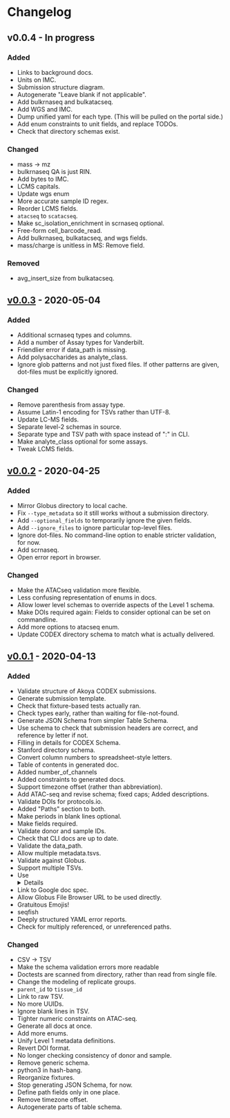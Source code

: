# Changelog

## v0.0.4 - In progress
### Added
- Links to background docs.
- Units on IMC.
- Submission structure diagram.
- Autogenerate "Leave blank if not applicable".
- Add bulkrnaseq and bulkatacseq.
- Add WGS and IMC.
- Dump unified yaml for each type. (This will be pulled on the portal side.)
- Add enum constraints to unit fields, and replace TODOs.
- Check that directory schemas exist.
### Changed
- mass -> mz
- bulkrnaseq QA is just RIN.
- Add bytes to IMC.
- LCMS capitals.
- Update wgs enum
- More accurate sample ID regex.
- Reorder LCMS fields.
- `atacseq` to `scatacseq`.
- Make sc_isolation_enrichment in scrnaseq optional.
- Free-form cell_barcode_read.
- Add bulkrnaseq, bulkatacseq, and wgs fields.
- mass/charge is unitless in MS: Remove field.
### Removed
- avg_insert_size from bulkatacseq.

## [v0.0.3](https://github.com/hubmapconsortium/ingest-validation-tools/tree/v0.0.3) - 2020-05-04
### Added
- Additional scrnaseq types and columns.
- Add a number of Assay types for Vanderbilt.
- Friendlier error if data_path is missing.
- Add polysaccharides as analyte_class.
- Ignore glob patterns and not just fixed files.
If other patterns are given, dot-files must be explicitly ignored.
### Changed
- Remove parenthesis from assay type.
- Assume Latin-1 encoding for TSVs rather than UTF-8.
- Update LC-MS fields.
- Separate level-2 schemas in source.
- Separate type and TSV path with space instead of ":" in CLI.
- Make analyte_class optional for some assays.
- Tweak LCMS fields.

## [v0.0.2](https://github.com/hubmapconsortium/ingest-validation-tools/tree/v0.0.2) - 2020-04-25
### Added
- Mirror Globus directory to local cache.
- Fix `--type_metadata` so it still works without a submission directory.
- Add `--optional_fields` to temporarily ignore the given fields.
- Add `--ignore_files` to ignore particular top-level files.
- Ignore dot-files. No command-line option to enable stricter validation, for now.
- Add scrnaseq.
- Open error report in browser.
### Changed
- Make the ATACseq validation more flexible.
- Less confusing representation of enums in docs.
- Allow lower level schemas to override aspects of the Level 1 schema.
- Make DOIs required again: Fields to consider optional can be set on commandline.
- Add more options to atacseq enum.
- Update CODEX directory schema to match what is actually delivered.

## [v0.0.1](https://github.com/hubmapconsortium/ingest-validation-tools/tree/v0.0.1) - 2020-04-13
### Added
- Validate structure of Akoya CODEX submissions.
- Generate submission template.
- Check that fixture-based tests actually ran.
- Check types early, rather than waiting for file-not-found.
- Generate JSON Schema from simpler Table Schema.
- Use schema to check that submission headers are correct, and reference by letter if not.
- Filling in details for CODEX Schema.
- Stanford directory schema.
- Convert column numbers to spreadsheet-style letters.
- Table of contents in generated doc.
- Added number_of_channels
- Added constraints to generated docs.
- Support timezone offset (rather than abbreviation).
- Add ATAC-seq and revise schema; fixed caps; Added descriptions.
- Validate DOIs for protocols.io.
- Added "Paths" section to both.
- Make periods in blank lines optional.
- Make fields required.
- Validate donor and sample IDs.
- Check that CLI docs are up to date.
- Validate the data_path.
- Allow multiple metadata.tsvs.
- Validate against Globus.
- Support multiple TSVs.
- Use <details> in ToC.
- Link to Google doc spec.
- Allow Globus File Browser URL to be used directly.
- Gratuitous Emojis!
- seqfish
- Deeply structured YAML error reports.
- Check for multiply referenced, or unreferenced paths.
### Changed
- CSV -> TSV
- Make the schema validation errors more readable
- Doctests are scanned from directory, rather than read from single file.
- Change the modeling of replicate groups.
- `parent_id` to `tissue_id`
- Link to raw TSV.
- No more UUIDs.
- Ignore blank lines in TSV.
- Tighter numeric constraints on ATAC-seq.
- Generate all docs at once.
- Add more enums.
- Unify Level 1 metadata definitions.
- Revert DOI format.
- No longer checking consistency of donor and sample.
- Remove generic schema.
- python3 in hash-bang.
- Reorganize fixtures.
- Stop generating JSON Schema, for now.
- Define path fields only in one place.
- Remove timezone offset.
- Autogenerate parts of table schema.
